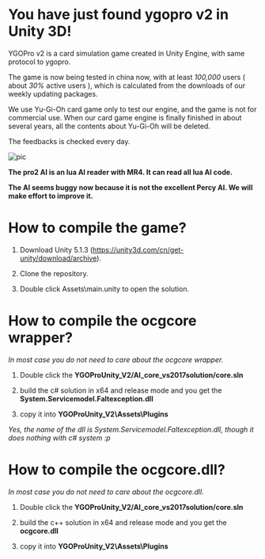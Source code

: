# You have just found ygopro v2 in Unity 3D!

YGOPro v2 is a card simulation game created in Unity Engine, with same protocol to ygopro.

The game is now being tested in china now, with at least *100,000* users ( about *30%* active users ), which is calculated from the downloads of our weekly updating packages.

We use Yu-Gi-Oh card game only to test our engine, and the game is not for commercial use. When our card game engine is finally finished in about several years, all the contents about Yu-Gi-Oh will be deleted.

The feedbacks is checked every day.

![pic](https://raw.githubusercontent.com/lllyasviel/YGOProUnity_V2/master/gitpic/0.jpg)

**The pro2 AI is an lua AI reader with MR4. It can read all lua AI code.**

**The AI seems buggy now because it is not the excellent Percy AI. We will make effort to improve it.**

# How to compile the game?

1. Download Unity 5.1.3 (https://unity3d.com/cn/get-unity/download/archive).

2. Clone the repository.

3. Double click Assets\main.unity to open the solution.

# How to compile the ocgcore wrapper?

*In most case you do not need to care about the ocgcore wrapper.*

1. Double click the **YGOProUnity_V2/AI_core_vs2017solution/core.sln**

2. build the c# solution in x64 and release mode and you get the **System.Servicemodel.Faltexception.dll**

3. copy it into **YGOProUnity_V2\Assets\Plugins**

*Yes, the name of the dll is System.Servicemodel.Faltexception.dll, though it does nothing with c# system :p*

# How to compile the ocgcore.dll?

*In most case you do not need to care about the ocgcore.dll.*

1. Double click the **YGOProUnity_V2/AI_core_vs2017solution/core.sln**

2. build the c++ solution in x64 and release mode and you get the **ocgcore.dll**

3. copy it into **YGOProUnity_V2\Assets\Plugins**